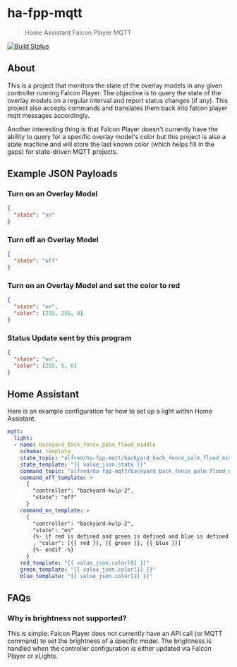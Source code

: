 # ha-fpp-mqtt

> Home Assistant Falcon Player MQTT

[![Build Status](https://ci.r1p.io/api/badges/carldanley/ha-fpp-mqtt/status.svg)](https://ci.r1p.io/carldanley/ha-fpp-mqtt)

## About

This is a project that monitors the state of the overlay models in any given controller running Falcon Player. The objective is to query the state of the overlay models on a regular interval and report status changes (if any). This project also accepts commands and translates them back into falcon player mqtt messages accordingly.

Another interesting thing is that Falcon Player doesn't currently have the ability to query for a specific overlay model's color but this project is also a state machine and will store the last known color (which helps fill in the gaps) for state-driven MQTT projects.

## Example JSON Payloads

### Turn on an Overlay Model

```json
{
  "state": "on"
}
```

### Turn off an Overlay Model

```json
{
  "state": "off"
}
```

### Turn on an Overlay Model and set the color to red

```json
{
  "state": "on",
  "color": [255, 255, 0]
}
```

### Status Update sent by this program

```json
{
  "state": "on",
  "color": [255, 0, 0]
}
```

## Home Assistant

Here is an example configuration for how to set up a light within Home Assistant.

```yaml
mqtt:
  light:
  - name: backyard_back_fence_palm_flood_middle
    schema: template
    state_topic: "alfred/ha-fpp-mqtt/backyard_back_fence_palm_flood_middle/status"
    state_template: "{{ value_json.state }}"
    command_topic: "alfred/ha-fpp-mqtt/backyard_back_fence_palm_flood_middle/set"
    command_off_template: >
      {
        "controller": "backyard-kulp-2",
        "state": "off"
      }
    command_on_template: >
      {
        "controller": "backyard-kulp-2",
        "state": "on"
        {%- if red is defined and green is defined and blue is defined -%}
        , "color": [{{ red }}, {{ green }}, {{ blue }}]
        {%- endif -%}
      }
    red_template: "{{ value_json.color[0] }}"
    green_template: "{{ value_json.color[1] }}"
    blue_template: "{{ value_json.color[2] }}"
```

## FAQs

### Why is brightness not supported?

This is simple: Falcon Player does not currently have an API call (or MQTT command) to set the brightness of a specific model. The brightness is handled when the controller configuration is either updated via Falcon Player or xLights.

